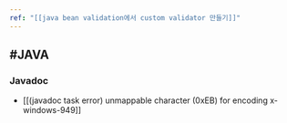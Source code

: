 ```yaml
---
ref: "[[java bean validation에서 custom validator 만들기]]"
---
```

## #JAVA


### Javadoc
- [[(javadoc task error) unmappable character (0xEB) for encoding x-windows-949]]
